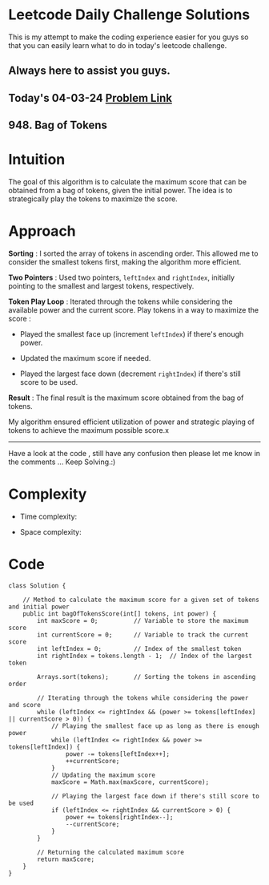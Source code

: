 # Leetcode Daily Challenge Solutions

This is my attempt to make the coding experience easier for you guys so that you can easily learn what to do in today's leetcode challenge.

## Always here to assist you guys.

## Today's 04-03-24 [Problem Link](https://leetcode.com/problems/bag-of-tokens/description/?envType=daily-question&envId=2024-03-04)
## 948. Bag of Tokens


# Intuition
<!-- Describe your first thoughts on how to solve this problem. -->
The goal of this algorithm is to calculate the maximum score that can be obtained from a bag of tokens, given the initial power. The idea is to strategically play the tokens to maximize the score.

# Approach
<!-- Describe your approach to solving the problem. -->
**Sorting** : I sorted the array of tokens in ascending order. This allowed me to consider the smallest tokens first, making the algorithm more efficient.

**Two Pointers** : Used two pointers, `leftIndex` and `rightIndex`, initially pointing to the smallest and largest tokens, respectively.

**Token Play Loop** : Iterated through the tokens while considering the available power and the current score. Play tokens in a way to maximize the score :

   - Played the smallest face up (increment `leftIndex`) if there's enough power.
   
   - Updated the maximum score if needed.
   
   - Played the largest face down (decrement `rightIndex`) if there's still score to be used.

**Result** : The final result is the maximum score obtained from the bag of tokens.

My algorithm ensured efficient utilization of power and strategic playing of tokens to achieve the maximum possible score.x

---
Have a look at the code , still have any confusion then please let me know in the comments ... Keep Solving.:)

# Complexity
- Time complexity:
<!-- Add your time complexity here, e.g. $$O(n)$$ -->

- Space complexity:
<!-- Add your space complexity here, e.g. $$O(n)$$ -->

# Code
```
class Solution {
    
    // Method to calculate the maximum score for a given set of tokens and initial power
    public int bagOfTokensScore(int[] tokens, int power) {
        int maxScore = 0;          // Variable to store the maximum score
        int currentScore = 0;      // Variable to track the current score
        int leftIndex = 0;         // Index of the smallest token
        int rightIndex = tokens.length - 1;  // Index of the largest token

        Arrays.sort(tokens);       // Sorting the tokens in ascending order

        // Iterating through the tokens while considering the power and score
        while (leftIndex <= rightIndex && (power >= tokens[leftIndex] || currentScore > 0)) {
            // Playing the smallest face up as long as there is enough power
            while (leftIndex <= rightIndex && power >= tokens[leftIndex]) {
                power -= tokens[leftIndex++];
                ++currentScore;
            }
            // Updating the maximum score
            maxScore = Math.max(maxScore, currentScore);
            
            // Playing the largest face down if there's still score to be used
            if (leftIndex <= rightIndex && currentScore > 0) {
                power += tokens[rightIndex--];
                --currentScore;
            }
        }

        // Returning the calculated maximum score
        return maxScore;
    }
}
```
